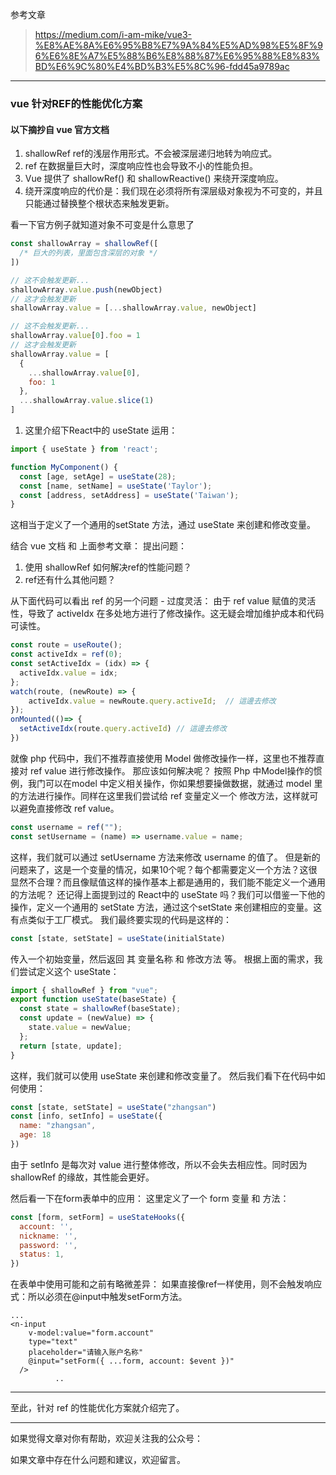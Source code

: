 
参考文章
> https://medium.com/i-am-mike/vue3-%E8%AE%8A%E6%95%B8%E7%9A%84%E5%AD%98%E5%8F%96%E6%8E%A7%E5%88%B6%E8%88%87%E6%95%88%E8%83%BD%E6%9C%80%E4%BD%B3%E5%8C%96-fdd45a9789ac

---

### vue 针对REF的性能优化方案

#### 以下摘抄自 vue 官方文档
1. shallowRef ref的浅层作用形式。不会被深层递归地转为响应式。
2. ref 在数据量巨大时，深度响应性也会导致不小的性能负担。
3. Vue 提供了 shallowRef() 和 shallowReactive() 来绕开深度响应。
4. 绕开深度响应的代价是：我们现在必须将所有深层级对象视为不可变的，并且只能通过替换整个根状态来触发更新。

看一下官方例子就知道对象不可变是什么意思了
```js
const shallowArray = shallowRef([
  /* 巨大的列表，里面包含深层的对象 */
])

// 这不会触发更新...
shallowArray.value.push(newObject)
// 这才会触发更新
shallowArray.value = [...shallowArray.value, newObject]

// 这不会触发更新...
shallowArray.value[0].foo = 1
// 这才会触发更新
shallowArray.value = [
  {
    ...shallowArray.value[0],
    foo: 1
  },
  ...shallowArray.value.slice(1)
]
```
1. 这里介绍下React中的 useState 运用：
```js
import { useState } from 'react';

function MyComponent() {
  const [age, setAge] = useState(28);
  const [name, setName] = useState('Taylor');
  const [address, setAddress] = useState('Taiwan');
}
```
这相当于定义了一个通用的setState 方法，通过 useState 来创建和修改变量。

结合 vue 文档 和 上面参考文章：
提出问题：
1. 使用 shallowRef 如何解决ref的性能问题？
2. ref还有什么其他问题？

从下面代码可以看出 ref 的另一个问题 - 过度灵活：
  由于 ref value 赋值的灵活性，导致了 activeIdx 在多处地方进行了修改操作。这无疑会增加维护成本和代码可读性。
```js
const route = useRoute();
const activeIdx = ref(0);
const setActiveIdx = (idx) => {
  activeIdx.value = idx;
};
watch(route, (newRoute) => {
    activeIdx.value = newRoute.query.activeId;  // 這邊去修改
});
onMounted(()=> {
  setActiveIdx(route.query.activeId) // 這邊去修改
})

```
就像 php 代码中，我们不推荐直接使用 Model 做修改操作一样，这里也不推荐直接对 ref value 进行修改操作。
那应该如何解决呢？
按照 Php 中Model操作的惯例，我门可以在model 中定义相关操作，你如果想要操做数据，就通过 model 里的方法进行操作。同样在这里我们尝试给 ref 变量定义一个 修改方法，这样就可以避免直接修改 ref value。
```js
const username = ref("");
const setUsername = (name) => username.value = name;
```
这样，我们就可以通过 setUsername 方法来修改 username 的值了。
但是新的问题来了，这是一个变量的情况，如果10个呢？每个都需要定义一个方法？这很显然不合理？而且像赋值这样的操作基本上都是通用的，我们能不能定义一个通用的方法呢？
还记得上面提到过的 React中的 useState 吗？我们可以借鉴一下他的操作，定义一个通用的 setState 方法，通过这个setState 来创建相应的变量。这有点类似于工厂模式。
我们最终要实现的代码是这样的：
```js
const [state, setState] = useState(initialState)
```
传入一个初始变量，然后返回 其 变量名称 和 修改方法 等。
根据上面的需求，我们尝试定义这个 useState：

```js
import { shallowRef } from "vue";
export function useState(baseState) {
  const state = shallowRef(baseState);
  const update = (newValue) => {
    state.value = newValue;
  };
  return [state, update];
}
```
这样，我们就可以使用 useState 来创建和修改变量了。
然后我们看下在代码中如何使用：
```js
const [state, setState] = useState("zhangsan")
const [info, setInfo] = useState({
  name: "zhangsan",
  age: 18
})

```
由于 setInfo 是每次对 value 进行整体修改，所以不会失去相应性。同时因为 shallowRef 的缘故，其性能会更好。

然后看一下在form表单中的应用：
这里定义了一个 form 变量 和 方法：
```js
const [form, setForm] = useStateHooks({
  account: '',
  nickname: '',
  password: '',
  status: 1,
})
```
在表单中使用可能和之前有略微差异：
如果直接像ref一样使用，则不会触发响应式：所以必须在@input中触发setForm方法。
```vue
...
<n-input
    v-model:value="form.account"
    type="text"
    placeholder="请输入账户名称"
    @input="setForm({ ...form, account: $event })"
  />
          ..
```

---

至此，针对 ref 的性能优化方案就介绍完了。


---

如果觉得文章对你有帮助，欢迎关注我的公众号：

如果文章中存在什么问题和建议，欢迎留言。